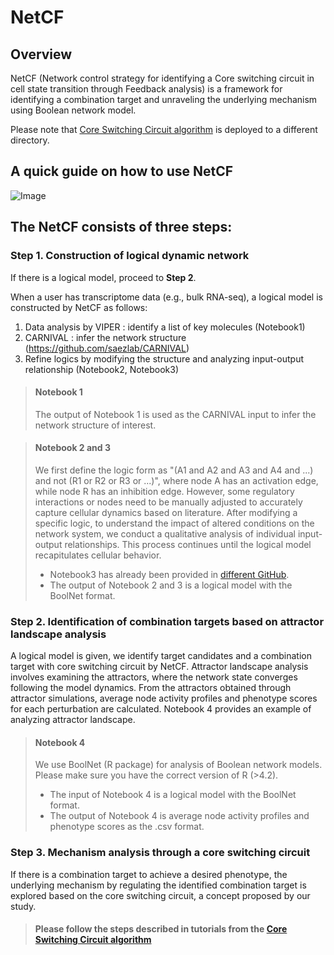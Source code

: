 # NetCF

## Overview
NetCF (Network control strategy for identifying a Core switching circuit in cell state transition through Feedback analysis) is a framework for identifying a combination target and unraveling the underlying mechanism using Boolean network model.

Please note that [Core Switching Circuit algorithm](https://github.com/yena2bell/CoreSwitchingCircuit) is deployed to a different directory.

## A quick guide on how to use NetCF
![Image](https://github.com/user-attachments/assets/567097ab-d651-4fe6-b11d-dea7d8e7dfb2)

## The NetCF consists of three steps: 
### **Step 1. Construction of logical dynamic network**

If there is a logical model, proceed to **Step 2**.

When a user has transcriptome data (e.g., bulk RNA-seq), a logical model is constructed by NetCF as follows:
1.	Data analysis by VIPER : identify a list of key molecules (Notebook1) 
2.	CARNIVAL : infer the network structure (https://github.com/saezlab/CARNIVAL)
3.	Refine logics by modifying the structure and analyzing input-output relationship (Notebook2, Notebook3)

> #### Notebook 1
> The output of Notebook 1 is used as the CARNIVAL input to infer the network structure of interest.

> #### Notebook 2 and 3
> We first define the logic form as "(A1 and A2 and A3 and A4 and ...) and not (R1 or R2 or R3 or ...)", where node A has an activation edge, while node R has an inhibition edge. However, some regulatory interactions or nodes need to be  manually adjusted to accurately capture cellular dynamics based on literature. After modifying a specific logic, to understand the impact of altered conditions on the network system, we conduct a qualitative analysis of individual input-output relationships. This process continues until the logical model recapitulates cellular behavior. 
> - Notebook3 has already been provided in [different GitHub](https://github.com/namheee/rEMT). 
> - The output of Notebook 2 and 3 is a logical model with the BoolNet format.

### **Step 2. Identification of combination targets based on attractor landscape analysis**
A logical model is given, we identify target candidates and a combination target with core switching circuit by NetCF. Attractor landscape analysis involves examining the attractors, where the network state converges following the model dynamics. From the attractors obtained through attractor simulations, average node activity profiles and phenotype scores for each perturbation are calculated. Notebook 4 provides an example of analyzing attractor landscape.

> #### Notebook 4
> We use BoolNet (R package) for analysis of Boolean network models. Please make sure you have the correct version of R (>4.2).
> - The input of Notebook 4 is a logical model with the BoolNet format. 
> - The output of Notebook 4 is average node activity profiles and phenotype scores as the .csv format.

### **Step 3. Mechanism analysis through a core switching circuit**
If there is a combination target to achieve a desired phenotype, the underlying mechanism by regulating the identified combination target is explored based on the core switching circuit, a concept proposed by our study.

> #### Please follow the steps described in tutorials from the [Core Switching Circuit algorithm](https://github.com/yena2bell/CoreSwitchingCircuit)

